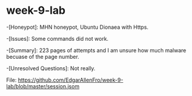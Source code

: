 # week-9-lab

-[Honeypot]: MHN honeypot, Ubuntu Dionaea with Https.

-[Issues]: Some commands did not work.

-[Summary]: 223 pages of attempts and I am unsure how much malware becuase of the page number.

-[Unresolved Questions]: Not really.

File: https://github.com/EdgarAllenFro/week-9-lab/blob/master/session.jsom
